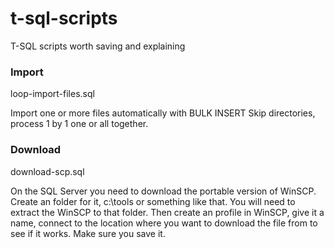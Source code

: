 # t-sql-scripts
T-SQL scripts worth saving and explaining

### Import
loop-import-files.sql

Import one or more files automatically with BULK INSERT
Skip directories, process 1 by 1 one or all together.


### Download
download-scp.sql

On the SQL Server you need to download the portable version of WinSCP.
Create an folder for it, c:\tools or something like that. You will need to extract the WinSCP to that folder.
Then create an profile in WinSCP, give it a name, connect to the location where you want to download the file from to see if it works. Make sure you save it.
